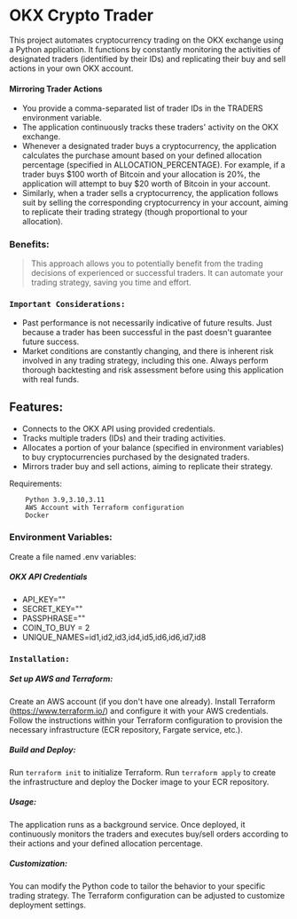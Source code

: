 #  OKX Crypto Trader
 This project automates cryptocurrency trading on the OKX exchange using a Python application. It functions by constantly monitoring the activities of designated traders (identified by their IDs) and replicating their buy and sell actions in your own OKX account.
 

 #### Mirroring Trader Actions
 
  - You provide a comma-separated list of trader IDs in the TRADERS environment variable.
  - The application continuously tracks these traders' activity on the OKX exchange.
  - Whenever a designated trader buys a cryptocurrency, the application calculates the purchase amount based on your defined allocation percentage (specified in ALLOCATION_PERCENTAGE). For example, if a trader buys $100 worth of Bitcoin and your allocation is 20%, the application will attempt to buy $20 worth of Bitcoin in your account.
   - Similarly, when a trader sells a cryptocurrency, the application follows suit by selling the corresponding cryptocurrency in your account, aiming to replicate their trading strategy (though proportional to your allocation).

 ### Benefits:

> This approach allows you to potentially benefit from the trading decisions of experienced or successful traders.
It can automate your trading strategy, saving you time and effort.

### `Important Considerations:`

- Past performance is not necessarily indicative of future results. Just because a trader has been successful in the past doesn't guarantee future success.
- Market conditions are constantly changing, and there is inherent risk involved in any trading strategy, including this one.
    Always perform thorough backtesting and risk assessment before using this application with real funds.



## Features:

- Connects to the OKX API using provided credentials.
- Tracks multiple traders (IDs) and their trading activities.
- Allocates a portion of your balance (specified in environment variables) to buy cryptocurrencies purchased by the designated traders.
- Mirrors trader buy and sell actions, aiming to replicate their strategy.


Requirements:
```
    Python 3.9,3.10,3.11 
    AWS Account with Terraform configuration 
    Docker 
```

### Environment Variables:

Create a file named .env 
variables:

##### OKX API Credentials
- API_KEY=""
- SECRET_KEY=""
- PASSPHRASE=""
- COIN_TO_BUY = 2
- UNIQUE_NAMES=id1,id2,id3,id4,id5,id6,id6,id7,id8


### `Installation:`

##### Set up AWS and Terraform:
Create an AWS account (if you don't have one already).
Install Terraform (https://www.terraform.io/) and configure it with your AWS credentials.
Follow the instructions within your Terraform configuration to provision the necessary infrastructure (ECR repository, Fargate service, etc.).

##### Build and Deploy:
Run `terraform init` to initialize Terraform.
        Run `terraform apply` to create the infrastructure and deploy the Docker image to your ECR repository.

##### Usage:
The application runs as a background service. Once deployed, it continuously monitors the traders and executes buy/sell orders according to their actions and your defined allocation percentage.

##### Customization:
You can modify the Python code to tailor the behavior to your specific trading strategy.
The Terraform configuration can be adjusted to customize deployment settings.


